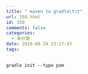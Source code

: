 ```yaml
---
title: " maven to gradle\t\t"
url: 350.html
id: 350
comments: false
categories:
  - 未分类
date: 2018-08-24 13:17:43
tags:
---
```


    gradle init --type pom